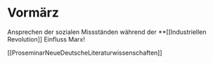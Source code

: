 
# Vormärz



Ansprechen der sozialen Missständen während der **[[Industriellen Revolution]] Einfluss Marx!




[[ProseminarNeueDeutscheLiteraturwissenschaften]] 